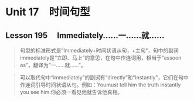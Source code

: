 ﻿ # Unit 17　时间句型
 ## Lesson 195　    Immediately……一……就……
 
> 句型的标准形式是“Immediately+时间状语从句，+主句”，句中的副词immediately是“立即、马上”的意思，在句中作连词用，相当于“assoon as”，翻译为“一……就……”。

> 可以取代句中“immediately”的副词有“directly”和“instantly”，它们在句中作连词引导时间状语从句。例如：Youmust tell him the truth instantly you see him.你必须一看见他就告诉他真相。


 